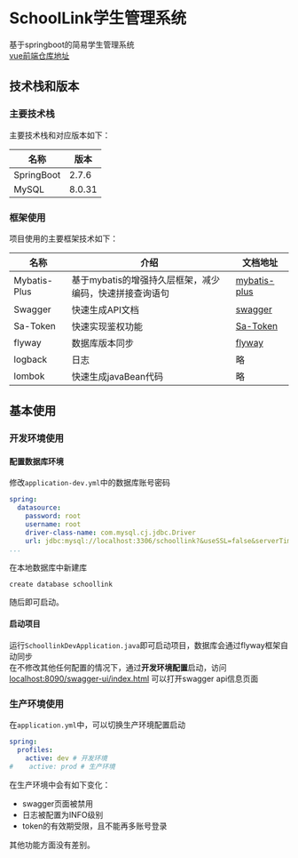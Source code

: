 # SchoolLink学生管理系统
基于springboot的简易学生管理系统  
[vue前端仓库地址](https://gitee.com/weiyin2002/schoollink-front)
## 技术栈和版本
### 主要技术栈
主要技术栈和对应版本如下：  

| 名称         | 版本     |
|------------|--------|
| SpringBoot | 2.7.6  |
| MySQL      | 8.0.31 |

### 框架使用
项目使用的主要框架技术如下：

| 名称           | 介绍                              | 文档地址                                       |
|--------------|---------------------------------|--------------------------------------------| 
| Mybatis-Plus | 基于mybatis的增强持久层框架，减少编码，快速拼接查询语句 | [mybatis-plus](https://baomidou.com/)      |
| Swagger      | 快速生成API文档                       | [swagger](https://swagger.io/)             |
| Sa-Token     | 快速实现鉴权功能                        | [Sa-Token](https://sa-token.cc/index.html) |
| flyway       | 数据库版本同步                         | [flyway](https://flywaydb.org/)            |
| logback      | 日志                              | 略                                          |
| lombok       | 快速生成javaBean代码                  | 略                                          |

## 基本使用
### 开发环境使用
#### 配置数据库环境  
修改`application-dev.yml`中的数据库账号密码
```yaml
spring:
  datasource:
    password: root
    username: root
    driver-class-name: com.mysql.cj.jdbc.Driver
    url: jdbc:mysql://localhost:3306/schoollink?&useSSL=false&serverTimezone=UTC
...
```
在本地数据库中新建库
```mysql
create database schoollink
```
随后即可启动。
#### 启动项目  
运行`SchoollinkDevApplication.java`即可启动项目，数据库会通过flyway框架自动同步  
在不修改其他任何配置的情况下，通过**开发环境配置**启动，访问[localhost:8090/swagger-ui/index.html](localhost:8090/swagger-ui/index.html)
可以打开swagger api信息页面
### 生产环境使用
在`application.yml`中，可以切换生产环境配置启动
```yaml
spring:
  profiles:
    active: dev # 开发环境
#    active: prod # 生产环境
```
在生产环境中会有如下变化：
- swagger页面被禁用
- 日志被配置为INFO级别
- token的有效期受限，且不能再多账号登录  

其他功能方面没有差别。